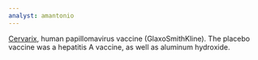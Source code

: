 ```yaml
---
analyst: amantonio
---
```


[Cervarix](https://www.fda.gov/downloads/biologicsbloodvaccines/vaccines/approvedproducts/ucm186981.pdf), human papillomavirus vaccine (GlaxoSmithKline). The placebo vaccine was a hepatitis A vaccine, as well as aluminum hydroxide.
